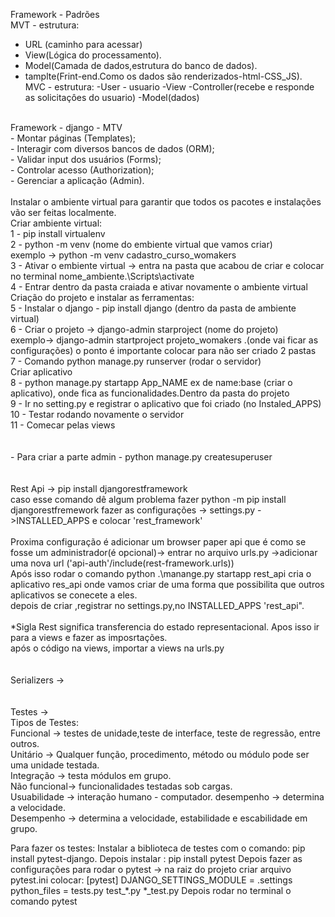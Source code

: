 Framework - Padrões<br>
MVT - estrutura:<br>
- URL (caminho para acessar)
- View(Lógica do processamento). <br>
- Model(Camada de dados,estrutura do banco de dados). <br>
- tamplte(Frint-end.Como os dados são renderizados-html-CSS_JS).<br>
MVC - estrutura:
-User - usuario
-View
-Controller(recebe e responde as solicitaçôes do usuario)
-Model(dados)
<br>
Framework - django - MTV<br>
- Montar páginas (Templates);<br>
- Interagir com diversos bancos de dados (ORM);<br>
- Validar input dos usuários (Forms);<br>
- Controlar acesso (Authorization);<br>
- Gerenciar a aplicação (Admin).<br>
<br>
Instalar o ambiente virtual para garantir que todos os pacotes e instalações vão ser feitas localmente.<br>
Criar ambiente virtual:<br>
1 - pip install virtualenv <br>
2 - python -m venv (nome do embiente virtual que vamos criar) <br>
exemplo -> python -m venv cadastro_curso_womakers <br>
3 - Ativar o embiente virtual -> entra na pasta que acabou de criar e colocar no terminal nome_ambiente.\Scripts\activate <br>
4 - Entrar dentro da pasta craiada e ativar novamente o ambiente virtual <br>
Criação do projeto e instalar as ferramentas:<br>
5 - Instalar o django - pip install django (dentro da pasta de ambiente virtual)<br>
6 - Criar o projeto -> django-admin starproject (nome do projeto)<br> 
exemplo-> django-admin startproject projeto_womakers .(onde vai ficar as configurações) o ponto é importante colocar para não ser criado 2 pastas<br>
7 - Comando python manage.py runserver (rodar o servidor) <br>
Criar aplicativo<br>
8 - python manage.py startapp App_NAME ex de name:base (criar o aplicativo), onde fica as funcionalidades.Dentro da pasta do projeto<br>
9 - Ir no setting.py e registrar o aplicativo que foi criado (no Instaled_APPS) <br>
10 - Testar rodando novamente o servidor <br>
11 - Comecar pelas views <br>
<br><br>
- Para criar a parte admin - python manage.py createsuperuser <br>
<br><br>
Rest Api -> pip install djangorestframework<br>
caso esse comando dê algum problema fazer python -m pip install djangorestfremework
fazer as configurações -> settings.py ->INSTALLED_APPS e colocar 'rest_framework'<br>
<br>
Proxima configuração é adicionar um browser paper api que é como se fosse um administrador(é opcional)-> entrar no arquivo urls.py ->adicionar uma nova url ('api-auth'/include(rest-framework.urls))<br>
Após isso rodar o comando python .\manange.py startapp rest_api cria o aplicativo res_api onde vamos criar de uma forma que possibilita que outros aplicativos se conecete a eles.<br>
depois de criar ,registrar no settings.py,no INSTALLED_APPS 'rest_api".<br>
<br>
*Sigla Rest significa transferencia do estado representacional.
Apos isso ir para a views e fazer as imposrtações.
<br>
após o código na views, importar a views na urls.py<br>
<br>
<br>
Serializers ->
<br>
<br>
<br>
Testes -><br>
Tipos de Testes:<br>
Funcional -> testes de unidade,teste de interface, teste de regressão, entre outros.<br>
Unitário -> Qualquer função, procedimento, método ou módulo pode ser uma unidade testada.<br>
Integração -> testa módulos em grupo.
<br>
Não funcional-> funcionalidades testadas sob cargas.
<br>
Usuabilidade -> interação humano - computador.
desempenho -> determina a velocidade.
<br>
Desempenho -> determina a velocidade, estabilidade e escabilidade em grupo.
<br>

Para fazer os testes:
Instalar a biblioteca de testes com o comando: pip install pytest-django.
Depois instalar : pip install pytest
Depois fazer as configurações para rodar o pytest -> na raiz do projeto criar arquivo pytest.ini
colocar:
[pytest]
DJANGO_SETTINGS_MODULE = <nome do projeto>.settings
python_files = tests.py test_*.py *_test.py
Depois rodar no terminal o comando pytest
